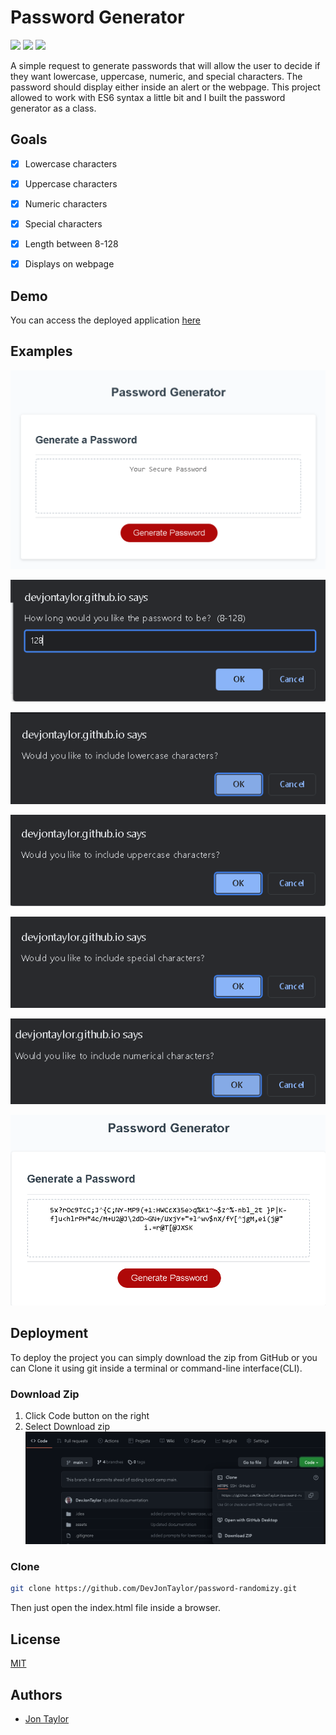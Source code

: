 
# Password Generator 
![](https://img.shields.io/static/v1?label=JavaScript&message=52.1%&color=yellow) ![](https://img.shields.io/static/v1?label=CSS&message=32.7%&color=purple) ![](https://img.shields.io/static/v1?label=HTML&message=15.2%&color=red)

A simple request to generate passwords that will allow the user
to decide if they want lowercase, uppercase, numeric, and special
characters.  The password should display either inside an alert
or the webpage.  This project allowed to work with ES6 syntax a
little bit and I built the password generator as a class.


## Goals

- [x]  Lowercase characters
- [x]  Uppercase characters
- [x]  Numeric characters
- [x]  Special characters
- [x]  Length between 8-128
- [x]  Displays on webpage



## Demo

You can access the deployed application [here](https://devjontaylor.github.io/password-randomizy/)

## Examples
![Start](./assets/images/index.png)

![Password Length](./assets/images/length.png)

![Lowercase](./assets/images/lowercase.png)

![Uppcase](./assets/images/uppercase.png)

![Special](./assets/images/special.png)

![Numeric](./assets/images/numeric.png)

![Results](./assets/images/results.png)
## Deployment

To deploy the project you can simply download the zip from GitHub
or you can Clone it using git inside a terminal or command-line
interface(CLI).

### Download Zip

1. Click Code button on the right
2. Select Download zip
   ![Download Zip](./assets/images/download.zip.png)

### Clone
```bash
git clone https://github.com/DevJonTaylor/password-randomizy.git
```

Then just open the index.html file inside a browser.


## License

[MIT](./LICENSE)


## Authors

- [Jon Taylor](https://www.github.com/devjontaylor)

